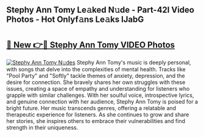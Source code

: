 ## Stephy Ann Tomy Le𝚊ked N𝚞de - Part-42l Video Photos - Hot Onlyf𝚊ns Le𝚊ks lJabG

# <h2><a href="http://ab18605.deff.icu/?id=Stephy+Ann+Tomy">🔗 New 👉🔴 Stephy Ann Tomy VIDEO Photos</a></h2>

[![Stephy Ann Tomy N𝚞des](https://i.imgur.com/rIISA9y.gif)](http://ab18605.deff.icu/?id=Stephy+Ann+Tomy)
Stephy Ann Tomy's music is deeply personal, with songs that delve into the complexities of mental health. Tracks like "Pool Party" and "Softly" tackle themes of anxiety, depression, and the desire for connection. She bravely shares her own struggles with these issues, creating a space of empathy and understanding for listeners who grapple with similar challenges. With her soulful voice, introspective lyrics, and genuine connection with her audience, Stephy Ann Tomy is poised for a bright future. Her music transcends genres, offering a relatable and therapeutic experience for listeners. As she continues to grow and share her stories, she inspires others to embrace their vulnerabilities and find strength in their uniqueness.
